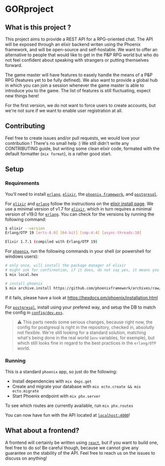 # GORproject

## What is this project ?

This project aims to provide a REST API for a RPG-oriented chat. The API will be exposed through an elixir backend writen using the Phoenix framework, and will be open-source and self-hostable. We want to offer an alternative to people that would like to get in the P&P RPG world but who do not feel confident about speaking with strangers or putting themselves forward.

The game master will have features to easely handle the means of a P&P RPG (features yet to be fully defined). We also want to provide a global hub in which you can join a session whenever the game master is able to introduce you to the game. The list of features is still fluctuating, expect new things here!

For the first version, we do not want to force users to create accounts, but we're not sure if we want to enable user registration at all.

## Contributing

Feel free to create issues and/or pull requests, we would love your contribution ! There's no small help :)
We still didn't write any CONTRIBUTING guide, but writing some clean elixir code, formated with the default formatter (`mix format`), is a rather good start.

## Setup

### Requirements 

You'll need to install [`erlang`], [`elixir`], the [`phoenix framework`][`phoenix`], and [`postgresql`].

For [`elixir`] and [`erlang`] follow the instructions on the [elixir install page](https://elixir-lang.org/install.html). We use a minimal version of v1.7 for [`elixir`], which in turn requires a minimal version of v19.0 for [`erlang`]. You can check for the versions by running the following command:
```bash
$ elixir --version
Erlang/OTP 19 [erts-8.0] [64-bit] [smp:4:4] [async-threads:10]

Elixir 1.7.1 (compiled with Erlang/OTP 19)
```
For [`phoenix`], run the following commands in your shell (or powershell for windows users):
```bash
# only once, will install the package manager of elixir
# might ask for confirmation, if it does, do not say yes, it means you've already did it
$ mix local.hex

# install phoenix
$ mix archive.install https://github.com/phoenixframework/archives/raw/master/phx_new.ez
```
If it fails, please have a look at <https://hexdocs.pm/phoenix/installation.html>

For [`postgresql`], install using your prefered way, and setup the DB to match the config in [`config/dev.exs`](./config/dev.exs).

> :warning: This parts needs some serious changes, because right now, the config for postgresql is right in the repository, checked in, absolutly not flexible. We're still looking for a standard solution, matching what's being done in the real world (`env` variables, for exemple), but which still looks fine in regard to the best practices in the `erlang/OTP` world.

### Running

This is a standard `phoenix` app, so just do the following:
* Install dependencies with `mix deps.get`
* Create and migrate your database with `mix ecto.create && mix ecto.migrate`
* Start Phoenix endpoint with `mix phx.server`

To see which routes are currently available, run `mix phx.routes`

You can now have fun with the API located at [`localhost:4000`](http://localhost:4000)!

## What about a frontend?

A frontend will certainly be written using [`react`](https://reactjs.org), but if you want to build one, feel free to do so! Be careful though, because we cannot give any guarantee on the stability of the API. Feel free to reach us on the issues to discuss on anything!

[`erlang`]: https://www.erlang.org/
[`elixir`]: https://elixir-lang.org/
[`phoenix`]: https://www.phoenixframework.org/
[`postgresql`]: https://www.postgresql.org
